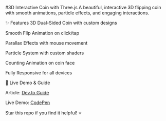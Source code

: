 #3D Interactive Coin with Three.js
A beautiful, interactive 3D flipping coin with smooth animations, particle effects, and engaging interactions.

✨ Features
3D Dual-Sided Coin with custom designs

Smooth Flip Animation on click/tap

Parallax Effects with mouse movement

Particle System with custom shaders

Counting Animation on coin face

Fully Responsive for all devices

🚀 Live Demo & Guide

Article: [Dev.to Guide]()

Live Demo: [CodePen](https://codepen.io/Shahibur-Rahman/pen/zxrqpGz)


Star this repo if you find it helpful! ⭐
